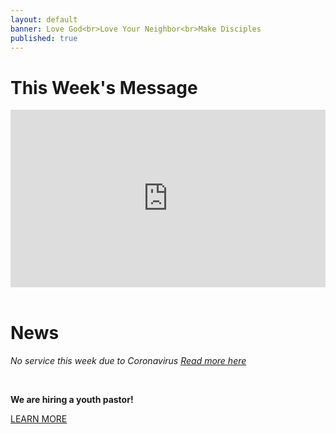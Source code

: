 ```yaml
---
layout: default
banner: Love God<br>Love Your Neighbor<br>Make Disciples
published: true
---
```


# This Week's Message

<div style="max-width: 700px; max-height:393.75px">
  <div style="max-width: 700px;height: 0;padding-bottom: 56.25%; position: relative;">
    <iframe style="position: absolute; top:0; left: 0;width: 100%; height: 100%" src="https://www.youtube.com/embed/DTlo7Pllz9s?vc3=1&v=1" frameborder="0" allow="accelerometer; autoplay; encrypted-media; gyroscope; picture-in-picture" allowfullscreen></iframe>
  </div>
</div>

<br>

# News

*No service this week due to Coronavirus <a href="/covid-19">Read more here</a>*

<br>

<!--
**Family Camp is Coming**

June 5th-7th

**Sunday Service**

10:00am worship - 9:30am connect time

**Bible studies**

Men's: Tuesdays @ 7:00pm

Women's: Wednesdays @ 9:00am & Wednesdays @ 6:30pm
-->

**We are hiring a youth pastor!**

<a href="/youth-pastor" class="register-btn">LEARN MORE</a>
